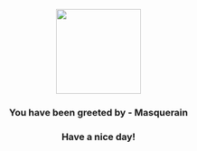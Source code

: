 <p align="center">
            <img src="https://raw.githubusercontent.com/PokeAPI/sprites/master/sprites/pokemon/284.png" width="150" height="150">
          </p>
          <h3 align="center">You have been greeted by - <b>Masquerain</b></h3>
          <h3 align="center">Have a nice day!</h3>
        